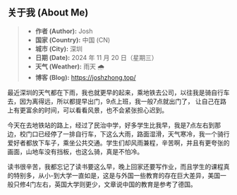 ## 关于我 (About Me)

> - **作者 (Author):** Josh
> - **国家 (Country):** 中国 (CN)
> - **城市 (City):** 深圳
> - **日期 (Date):** 2024 年 11 月 20 日（星期三）
> - **天气 (Weather):** 雨天 🌧️
> - **博客 (Blog):** https://joshzhong.top/





​	最近深圳的天气都在下雨，我也就更早的起来，乘地铁去公司，以往我是骑自行车去，因为离得远，所以都提早出门，9点上班，我一般7点就出门了， 让自己在路上有更富余的时间，可以看看风景，也不会紧张担心迟到。



​	今天在去地铁站的路上，经过了民治中学，好多学生比我早，我是7点左右到那边，校门口已经停了一排自行车，下这么大雨，路面湿滑，天气寒冷，我一个骑行爱好者都放下车子，乘坐公共交通。学生们却风雨兼程，辛苦啊，并且有更夸张的画面，山地车没有挡板，也这么骑，真是不怕冷。



​	读书很辛苦，我都忘记了读书要这么早，晚上回家还要写作业，而且学生的课程真的特别多，从小-到大学一直如是，这是与外国一些教育的存在巨大差异，美国一般只修4门左右，英国大学则更少，文章说中国的教育是参考了德国。



​	


